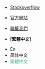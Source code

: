<!-- _navbar.md -->

- [Stackoverflow](https://stackoverflow.com/questions/tagged/ttqm)
- [官方網站](https://ttqm.app)
- [聯繫我們](mailto:support@ttqm.app)

- **[繁體中文]**
<ul><li><a onclick="changeLang('en')" title="En">En</a></li><li><a onclick="changeLang('zh-cn')" title="简体中文">简体中文</a></li><li><a onclick="changeLang('zh-tw')" style="color:#42b983;" title="繁體中文">繁體中文</a></li></ul>

